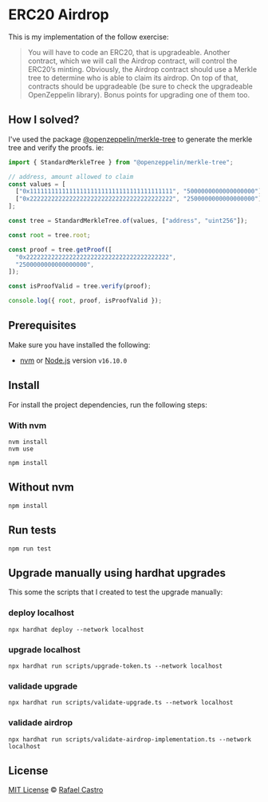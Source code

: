 # ERC20 Airdrop

This is my implementation of the follow exercise:

> You will have to code an ERC20, that is upgradeable. Another contract, which we will call the Airdrop contract,
> will control the ERC20’s minting. Obviously, the Airdrop contract should use a Merkle tree to determine who is
> able to claim its airdrop.
> On top of that, contracts should be upgradeable (be sure to check the upgradeable OpenZeppelin library).
> Bonus points for upgrading one of them too.

## How I solved?

I've used the package [@openzeppelin/merkle-tree](https://github.com/OpenZeppelin/merkle-tree) to generate the merkle tree and verify the proofs. ie:

```typescript
import { StandardMerkleTree } from "@openzeppelin/merkle-tree";

// address, amount allowed to claim
const values = [
  ["0x1111111111111111111111111111111111111111", "5000000000000000000"],
  ["0x2222222222222222222222222222222222222222", "2500000000000000000"],
];

const tree = StandardMerkleTree.of(values, ["address", "uint256"]);

const root = tree.root;

const proof = tree.getProof([
  "0x2222222222222222222222222222222222222222",
  "2500000000000000000",
]);

const isProofValid = tree.verify(proof);

console.log({ root, proof, isProofValid });
```

## Prerequisites

Make sure you have installed the following:

- [nvm](https://github.com/nvm-sh/nvm) or [Node.js](https://nodejs.org/en) version `v16.10.0`

## Install

For install the project dependencies, run the following steps:

### With nvm

```shell
nvm install
nvm use

npm install
```

## Without nvm

```shell
npm install
```

## Run tests

```shell
npm run test
```

## Upgrade manually using hardhat upgrades

This some the scripts that I created to test the upgrade manually:

### deploy localhost

```shell
npx hardhat deploy --network localhost
```

### upgrade localhost

```shell
npx hardhat run scripts/upgrade-token.ts --network localhost
```

### validade upgrade

```shell
npx hardhat run scripts/validate-upgrade.ts --network localhost
```

### validade airdrop

```shell
npx hardhat run scripts/validate-airdrop-implementation.ts --network localhost
```

## License

[MIT License](LICENSE) &copy; [Rafael Castro](https://github.com/RafaelC457ro)

